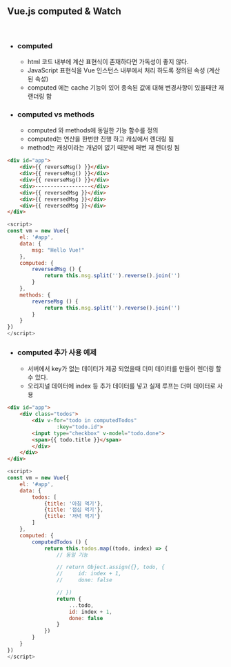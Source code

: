 ## Vue.js computed & Watch

<br>

* ### computed
    * html 코드 내부에 계산 표현식이 존재하다면 가독성이 좋지 않다.
    * JavaScript 표현식을 Vue 인스턴스 내부에서 처리 하도록 정의된 속성 (계산된 속성)
    * computed 에는 cache 기능이 있어 종속된 값에 대해 변경사항이 있을때만 재 랜더링 함

* ### computed vs methods
    * computed 와 methods에 동일한 기능 함수를 정의
    * computed는 연산을 한번만 진행 하고 캐싱에서 렌더링 됨
    * method는 캐싱이라는 개념이 없기 때문에 매번 재 렌더링 됨

```html
<div id="app">
    <div>{{ reverseMsg() }}</div>
    <div>{{ reverseMsg() }}</div>
    <div>{{ reverseMsg() }}</div>
    <div>------------------</div>
    <div>{{ reversedMsg }}</div>
    <div>{{ reversedMsg }}</div>
    <div>{{ reversedMsg }}</div>
</div>
```
```js
<script>
const vm = new Vue({
    el: '#app',
    data: {
        msg: "Hello Vue!"
    },
    computed: {
        reversedMsg () {
            return this.msg.split('').reverse().join('')
        }
    },
    methods: {
        reverseMsg () {
            return this.msg.split('').reverse().join('')
        }
    }
})
</script>
```
* ### computed 추가 사용 예제
    * 서버에서 key가 없는 데이터가 제공 되었을때 더미 데이터를 만들어 렌더링 할 수 있다.
    * 오리지널 데이터에 index 등 추가 데이터를 넣고 실제 루프는 더미 데이터로 사용

```html
<div id="app">
    <div class="todos">
        <div v-for="todo in computedTodos"
                :key="todo.id">
        <input type="checkbox" v-model="todo.done">
        <span>{{ todo.title }}</span>
        </div>
    </div>
</div>
```
```js
<script>
const vm = new Vue({
    el: '#app',
    data: {
        todos: [
            {title: '아침 먹기'},
            {title: '점심 먹기'},
            {title: '저녁 먹기'}
        ]
    },
    computed: {
        computedTodos () {
            return this.todos.map((todo, index) => {
                // 동일 기능

                // return Object.assign({}, todo, {
                //     id: index + 1,
                //     done: false

                // })
                return {
                    ...todo,
                    id: index + 1,
                    done: false
                }
            })
        }
    }
})
</script>
```

    
